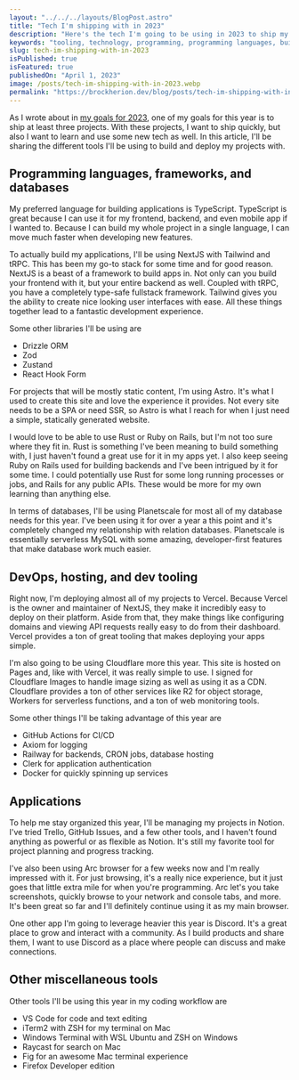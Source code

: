 ```yaml
---
layout: "../../../layouts/BlogPost.astro"
title: "Tech I'm shipping with in 2023"
description: "Here's the tech I'm going to be using in 2023 to ship my side projects"
keywords: "tooling, technology, programming, programming languages, build in public"
slug: tech-im-shipping-with-in-2023
isPublished: true
isFeatured: true
publishedOn: "April 1, 2023"
image: /posts/tech-im-shipping-with-in-2023.webp
permalink: "https://brockherion.dev/blog/posts/tech-im-shipping-with-in-2023"
---
```


As I wrote about in [my goals for 2023](https://brockherion.dev/blog/posts/my-goals-for-2023/), one of my goals for this year is to ship at least three projects. With these projects, I want to ship quickly, but also I want to learn and use some new tech as well. In this article, I'll be sharing the different tools I'll be using to build and deploy my projects with.

## Programming languages, frameworks, and databases

My preferred language for building applications is TypeScript. TypeScript is great because I can use it for my frontend, backend, and even mobile app if I wanted to. Because I can build my whole project in a single language, I can move much faster when developing new features.

To actually build my applications, I'll be using NextJS with Tailwind and tRPC. This has been my go-to stack for some time and for good reason. NextJS is a beast of a framework to build apps in. Not only can you build your frontend with it, but your entire backend as well. Coupled with tRPC, you have a completely type-safe fullstack framework. Tailwind gives you the ability to create nice looking user interfaces with ease. All these things together lead to a fantastic development experience.

Some other libraries I'll be using are

- Drizzle ORM
- Zod
- Zustand
- React Hook Form

For projects that will be mostly static content, I'm using Astro. It's what I used to create this site and love the experience it provides. Not every site needs to be a SPA or need SSR, so Astro is what I reach for when I just need a simple, statically generated website.

I would love to be able to use Rust or Ruby on Rails, but I'm not too sure where they fit in. Rust is something I've been meaning to build something with, I just haven't found a great use for it in my apps yet. I also keep seeing Ruby on Rails used for building backends and I've been intrigued by it for some time. I could potentially use Rust for some long running processes or jobs, and Rails for any public APIs. These would be more for my own learning than anything else.

In terms of databases, I'll be using Planetscale for most all of my database needs for this year. I've been using it for over a year a this point and it's completely changed my relationship with relation databases. Planetscale is essentially serverless MySQL with some amazing, developer-first features that make database work much easier.

## DevOps, hosting, and dev tooling

Right now, I'm deploying almost all of my projects to Vercel. Because Vercel is the owner and maintainer of NextJS, they make it incredibly easy to deploy on their platform. Aside from that, they make things like configuring domains and viewing API requests really easy to do from their dashboard. Vercel provides a ton of great tooling that makes deploying your apps simple.

I'm also going to be using Cloudflare more this year. This site is hosted on Pages and, like with Vercel, it was really simple to use. I signed for Cloudflare Images to handle image sizing as well as using it as a CDN. Cloudflare provides a ton of other services like R2 for object storage, Workers for serverless functions, and a ton of web monitoring tools.

Some other things I'll be taking advantage of this year are

- GitHub Actions for CI/CD
- Axiom for logging
- Railway for backends, CRON jobs, database hosting
- Clerk for application authentication
- Docker for quickly spinning up services

## Applications

To help me stay organized this year, I'll be managing my projects in Notion. I've tried Trello, GitHub Issues, and a few other tools, and I haven't found anything as powerful or as flexible as Notion. It's still my favorite tool for project planning and progress tracking.

I've also been using Arc browser for a few weeks now and I'm really impressed with it. For just browsing, it's a really nice experience, but it just goes that little extra mile for when you're programming. Arc let's you take screenshots, quickly browse to your network and console tabs, and more. It's been great so far and I'll definitely continue using it as my main browser.

One other app I'm going to leverage heavier this year is Discord. It's a great place to grow and interact with a community. As I build products and share them, I want to use Discord as a place where people can discuss and make connections.

## Other miscellaneous tools

Other tools I'll be using this year in my coding workflow are

- VS Code for code and text editing
- iTerm2 with ZSH for my terminal on Mac
- Windows Terminal with WSL Ubuntu and ZSH on Windows
- Raycast for search on Mac
- Fig for an awesome Mac terminal experience
- Firefox Developer edition
